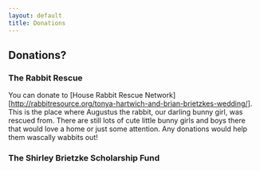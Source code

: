 ```yaml
---
layout: default
title: Donations
---
```


## Donations?

### The Rabbit Rescue

You can donate to [House Rabbit Rescue Network][http://rabbitresource.org/tonya-hartwich-and-brian-brietzkes-wedding/].  This is the place where Augustus the rabbit, our darling bunny girl, was rescued from.  There are still lots of cute little bunny girls and boys there that would love a home or just some attention.  Any donations would help them wascally wabbits out!

### The Shirley Brietzke Scholarship Fund

